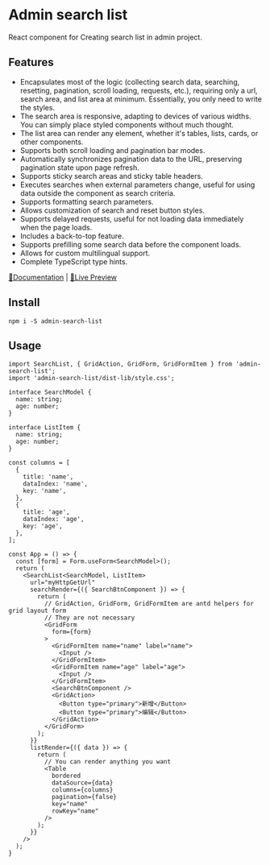 # Admin search list

React component for Creating search list in admin project.

## Features

- Encapsulates most of the logic (collecting search data, searching, resetting, pagination, scroll loading, requests, etc.), requiring only a url, search area, and list area at minimum. Essentially, you only need to write the styles.
- The search area is responsive, adapting to devices of various widths. You can simply place styled components without much thought.
- The list area can render any element, whether it's tables, lists, cards, or other components.
- Supports both scroll loading and pagination bar modes.
- Automatically synchronizes pagination data to the URL, preserving pagination state upon page refresh.
- Supports sticky search areas and sticky table headers.
- Executes searches when external parameters change, useful for using data outside the component as search criteria.
- Supports formatting search parameters.
- Allows customization of search and reset button styles.
- Supports delayed requests, useful for not loading data immediately when the page loads.
- Includes a back-to-top feature.
- Supports prefilling some search data before the component loads.
- Allows for custom multilingual support.
- Complete TypeScript type hints.

[📒Documentation](https://doc.react-antd-console.site/development/search-list.html#%E7%BB%84%E4%BB%B6%E6%B3%9B%E5%9E%8B) | [🔗Live Preview](https://template.react-antd-console.site/table/tablePage)

## Install

```shell
npm i -S admin-search-list
```

## Usage

```tsx
import SearchList, { GridAction, GridForm, GridFormItem } from 'admin-search-list';
import 'admin-search-list/dist-lib/style.css';

interface SearchModel {
  name: string;
  age: number;
}

interface ListItem {
  name: string;
  age: number;
}

const columns = [
  {
    title: 'name',
    dataIndex: 'name',
    key: 'name',
  },
  {
    title: 'age',
    dataIndex: 'age',
    key: 'age',
  },
];

const App = () => {
  const [form] = Form.useForm<SearchModel>();
  return (
    <SearchList<SearchModel, ListItem>
      url="myHttpGetUrl"
      searchRender={({ SearchBtnComponent }) => {
        return (
          // GridAction, GridForm, GridFormItem are antd helpers for grid layout form
          // They are not necessary
          <GridForm
            form={form}
          >
            <GridFormItem name="name" label="name">
              <Input />
            </GridFormItem>
            <GridFormItem name="age" label="age">
              <Input />
            </GridFormItem>
            <SearchBtnComponent />
            <GridAction>
              <Button type="primary">新增</Button>
              <Button type="primary">编辑</Button>
            </GridAction>
          </GridForm>
        );
      }}
      listRender={({ data }) => {
        return (
          // You can render anything you want
          <Table
            bordered
            dataSource={data}
            columns={columns}
            pagination={false}
            key="name"
            rowKey="name"
          />
        );
      }}
    />
  );
}
```
